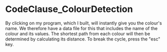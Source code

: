 # CodeClause_ColourDetection
By clicking on my program, which I built, will instantly give you the colour's name. We therefore have a data file for this that includes the name of the colour and its values. The shortest path from each colour will then be determined by calculating its distance. To break the cycle, press the "esc" key.
